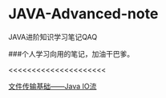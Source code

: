 # JAVA-Advanced-note
JAVA进阶知识学习笔记QAQ

###个人学习向用的笔记，加油干巴爹。

<<<<<<<<<<<<<<<<<<<<<

[文件传输基础——Java IO流](https://github.com/zuiliushang/JAVA-Advanced-note/issues/1)
